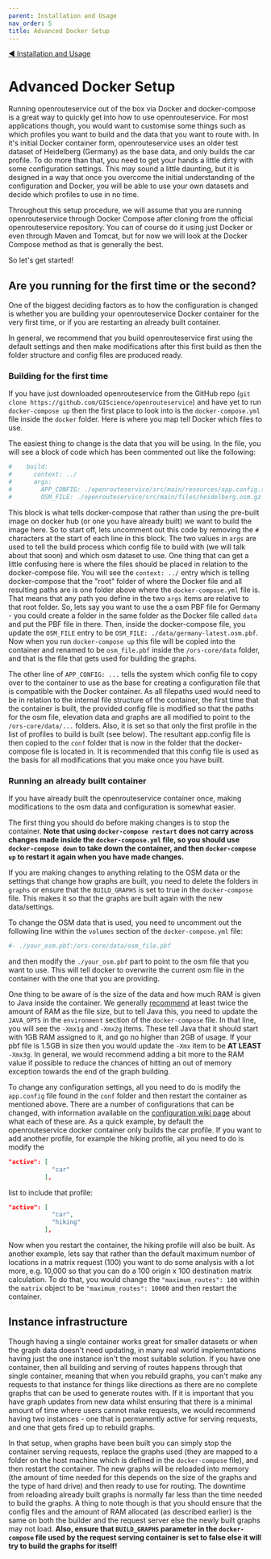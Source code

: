```yaml
---
parent: Installation and Usage
nav_order: 5
title: Advanced Docker Setup
---
```


[:arrow_backward:  Installation and Usage](Installation-and-Usage)

# Advanced Docker Setup 

Running openrouteservice out of the box via Docker and docker-compose is a great way to quickly get into how to use openrouteservice. For most applications though, you would want to customise some things such as which profiles you want to build and the data that you want to route with. In it's initial Docker container form, openrouteservice uses an older test dataset of Heidelberg (Germany) as the base data, and only builds the car profile. To do more than that, you need to get your hands a little dirty with some configuration settings. This may sound a little daunting, but it is designed in a way that once you overcome the initial understanding of the configuration and Docker, you will be able to use your own datasets and decide which profiles to use in no time. 

Throughout this setup procedure, we will assume that you are running openrouteservice through Docker Compose after cloning from the official openrouteservice repository. You can of course do it using just Docker or even through Maven and Tomcat, but for now we will look at the Docker Compose method as that is generally the best.

So let's get started!

## Are you running for the first time or the second?

One of the biggest deciding factors as to how the configuration is changed is whether you are building your openrouteservice Docker container for the very first time, or if you are restarting an already built container. 

In general, we recommend that you build openrouteservice first using the default settings and then make modifications after this first build as then the folder structure and config files are produced ready.

### Building for the first time

If you have just downloaded openrouteservice from the GitHub repo (`git clone https://github.com/GIScience/openrouteservice`) and have yet to run `docker-compose up` then the first place to look into is the `docker-compose.yml` file inside the `docker` folder. Here is where you map tell Docker which files to use.

The easiest thing to change is the data that you will be using. In the file, you will see a block of code which has been commented out like the following:
```yaml
#    build:
#      context: ../
#      args:
#        APP_CONFIG: ./openrouteservice/src/main/resources/app.config.sample
#        OSM_FILE: ./openrouteservice/src/main/files/heidelberg.osm.gz
```
This block is what tells docker-compose that rather than using the pre-built image on docker hub (or one you have already built) we want to build the image here. So to start off, lets uncomment out this code by removing the `#` characters at the start of each line in this block. The two values in `args` are used to tell the build process which config file to build with (we will talk about that soon) and which osm dataset to use. One thing that can get a little confusing here is where the files should be placed in relation to the docker-compose file. You will see the `context: ../` entry which is telling docker-compose that the "root" folder of where the Docker file and all resulting paths are is one folder above where the `docker-compose.yml` file is. That means that any path you define in the two `args` items are relative to that root folder. 
So, lets say you want to use the a osm PBF file for Germany - you could create a folder in the same folder as the Docker file called `data` and put the PBF file in there. Then, inside the docker-compose file, you update the `OSM_FILE` entry to be `OSM_FILE: ./data/germany-latest.osm.pbf`. Now when you run `docker-compose up` this file will be copied into the container and renamed to be `osm_file.pbf` inside the `/ors-core/data` folder, and that is the file that gets used for building the graphs.

The other line of `APP_CONFIG: ...` tells the system which config file to copy over to the container to use as the base for creating a configuration file that is compatible with the Docker container. As all filepaths used would need to be in relation to the internal file structure of the container, the first time that the container is built, the provided config file is modified so that the paths for the osm file, elevation data and graphs are all modified to point to the `/ors-core/data/...` folders. Also, it is set so that only the first profile in the list of profiles to build is built (see below). The resultant app.config file is then copied to the `conf` folder that is now in the folder that the docker-compose file is located in. It is recommended that this config file is used as the basis for all modifications that you make once you have built.

### Running an already built container

If you have already built the openrouteservice container once, making modifications to the osm data and configuration is somewhat easier.

The first thing you should do before making changes is to stop the container. **Note that using `docker-compose restart` does not carry across changes made inside the `docker-compose.yml` file, so you should use `docker-compose down` to take down the container, and then `docker-compose up` to restart it again when you have made changes.** 

If you are making changes to anything relating to the OSM data or the settings that change how graphs are built, you need to delete the folders in `graphs` or ensure that the `BUILD_GRAPHS` is set to true in the `docker-compose` file. This makes it so that the graphs are built again with the new data/settings.

To change the OSM data that is used, you need to uncomment out the following line within the `volumes` section of the `docker-compose.yml` file:
```yaml
#- ./your_osm.pbf:/ors-core/data/osm_file.pbf
```
and then modify the `./your_osm.pbf` part to point to the osm file that you want to use. This will tell docker to overwrite the current osm file in the container with the one that you are providing. 

One thing to be aware of is the size of the data and how much RAM is given to Java inside the container. We generally [recommend](System-Requirements) at least twice the amount of RAM as the file size, but to tell Java this, you need to update the `JAVA_OPTS` in the `environment` section of the `docker-compose` file. In that line, you will see the `-Xmx1g` and `-Xmx2g` items. These tell Java that it should start with 1GB RAM assigned to it, and go no higher than 2GB of usage. If your pbf file is 1.5GB in size then you would update the `-Xmx` item to be **AT LEAST** `-Xmx3g`. In general, we would recommend adding a bit more to the RAM value if possible to reduce the chances of hitting an out of memory exception towards the end of the graph building.

To change any configuration settings, all you need to do is modify the `app.config` file found in the `conf` folder and then restart the container as mentioned above. There are a number of configurations that can be changed, with information available on the [configuration wiki page](Configuration-(app.config)) about what each of these are. As a quick example, by default the openrouteservice docker container only builds the car profile. If you want to add another profile, for example the hiking profile, all you need to do is modify the 
```json
"active": [
            "car"
          ],
```
list to include that profile:
```json
"active": [
            "car",
            "hiking"
          ],
```
Now when you restart the container, the hiking profile will also be built. As another example, lets say that rather than the default maximum number of locations in a matrix request (100) you want to do some analysis with a lot more, e.g. 10,000 so that you can do a 100 origin x 100 destination matrix calculation. To do that, you would change the `"maximum_routes": 100` within the `matrix` object to be `"maximum_routes": 10000` and then restart the container. 

## Instance infrastructure
Though having a single container works great for smaller datasets or when the graph data doesn't need updating, in many real world implementations having just the one instance isn't the most suitable solution. If you have one container, then all building and serving of routes happens through that single container, meaning that when you rebuild graphs, you can't make any requests to that instance for things like directions as there are no complete graphs that can be used to generate routes with. If it is important that you have graph updates from new data whilst ensuring that there is a minimal amount of time where users cannot make requests, we would recommend having two instances - one that is permanently active for serving requests, and one that gets fired up to rebuild graphs. 

In that setup, when graphs have been built you can simply stop the container serving requests, replace the graphs used (they are mapped to a folder on the host machine which is defined in the `docker-compose` file), and then restart the container. The new graphs will be reloaded into memory (the amount of time needed for this depends on the size of the graphs and the type of hard drive) and then ready to use for routing. The downtime from reloading already built graphs is normally far less than the time needed to build the graphs. A thing to note though is that you should ensure that the config files and the amount of RAM allocated (as described earlier) is the same on both the builder and the request server else the newly built graphs may not load. **Also, ensure that `BUILD_GRAPHS` parameter in the `docker-compose` file used by the request serving container is set to false else it will try to build the graphs for itself!**
